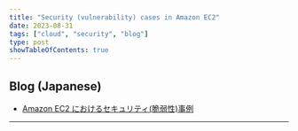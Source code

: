 ```yaml
---
title: "Security (vulnerability) cases in Amazon EC2"
date: 2023-08-31
tags: ["cloud", "security", "blog"]
type: post
showTableOfContents: true
---
```


## Blog (Japanese)
- [Amazon EC2 におけるセキュリティ(脆弱性)事例](https://scgajge12.hatenablog.com/entry/ec2_security_ssrf)

---
